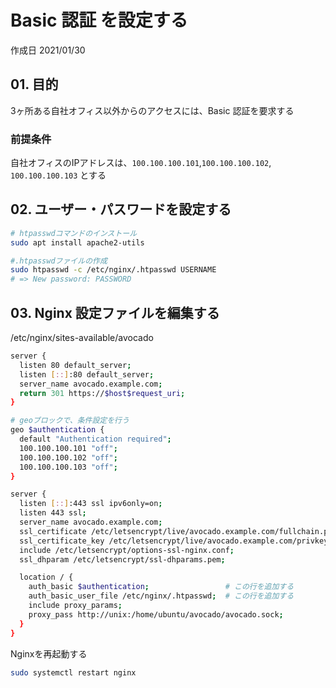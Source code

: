 # Basic 認証 を設定する

作成日 2021/01/30

## 01. 目的

3ヶ所ある自社オフィス以外からのアクセスには、Basic 認証を要求する

### 前提条件

自社オフィスのIPアドレスは、`100.100.100.101`,`100.100.100.102`, `100.100.100.103` とする

## 02. ユーザー・パスワードを設定する

```bash
# htpasswdコマンドのインストール
sudo apt install apache2-utils

#.htpasswdファイルの作成
sudo htpasswd -c /etc/nginx/.htpasswd USERNAME
# => New password: PASSWORD
```

## 03. Nginx 設定ファイルを編集する

/etc/nginx/sites-available/avocado

```bash
server {
  listen 80 default_server;
  listen [::]:80 default_server;
  server_name avocado.example.com;
  return 301 https://$host$request_uri;
}

# geoブロックで、条件設定を行う
geo $authentication {
  default "Authentication required";
  100.100.100.101 "off";
  100.100.100.102 "off";
  100.100.100.103 "off";
}

server {
  listen [::]:443 ssl ipv6only=on;
  listen 443 ssl;
  server_name avocado.example.com;
  ssl_certificate /etc/letsencrypt/live/avocado.example.com/fullchain.pem;
  ssl_certificate_key /etc/letsencrypt/live/avocado.example.com/privkey.pem;
  include /etc/letsencrypt/options-ssl-nginx.conf;
  ssl_dhparam /etc/letsencrypt/ssl-dhparams.pem;

  location / {
    auth_basic $authentication;                 # この行を追加する
    auth_basic_user_file /etc/nginx/.htpasswd;  # この行を追加する
    include proxy_params;
    proxy_pass http://unix:/home/ubuntu/avocado/avocado.sock;
  }
}
```

Nginxを再起動する

```bash
sudo systemctl restart nginx
```
